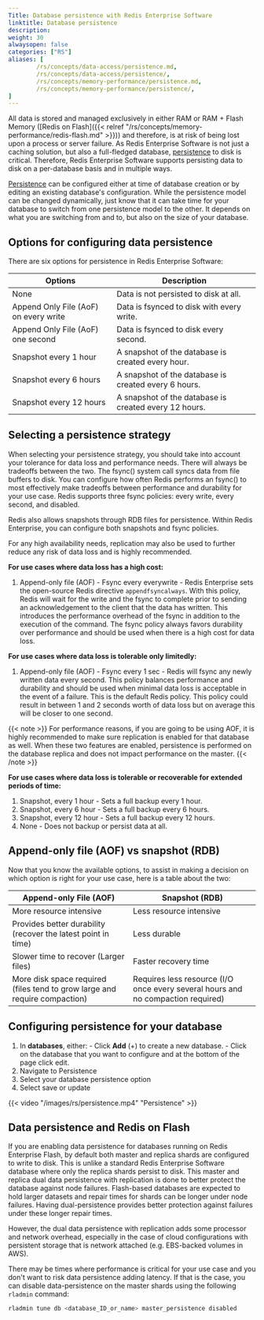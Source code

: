 ```yaml
---
Title: Database persistence with Redis Enterprise Software
linktitle: Database persistence
description:
weight: 30
alwaysopen: false
categories: ["RS"]
aliases: [
        /rs/concepts/data-access/persistence.md,
        /rs/concepts/data-access/persistence/,
        /rs/concepts/memory-performance/persistence.md,
        /rs/concepts/memory-performance/persistence/,
]
---
```

All data is stored and managed exclusively in either RAM or RAM + Flash Memory ([Redis on
Flash]({{< relref "/rs/concepts/memory-performance/redis-flash.md" >}})) and therefore, is at risk of being lost upon a process or server
failure. As Redis Enterprise Software is not just a caching solution, but also a full-fledged database, [persistence](https://redislabs.com/redis-enterprise/technology/durable-redis-2/) to disk
is critical. Therefore, Redis Enterprise Software supports persisting data to disk on a per-database basis and in multiple ways.

[Persistence](https://redislabs.com/redis-enterprise/technology/durable-redis-2/) can be configured either at time of database creation or by editing an existing
database's configuration. While the persistence model can be changed dynamically, just know that it can take time for your database to switch from one persistence model to the other. It depends on what you are switching from and to, but also on the size of your database.

## Options for configuring data persistence

There are six options for persistence in Redis Enterprise Software:

|  **Options** | **Description** |
|  ------ | ------ |
|  None | Data is not persisted to disk at all. |
|  Append Only File (AoF) on every write | Data is fsynced to disk with every write. |
|  Append Only File (AoF) one second | Data is fsynced to disk every second. |
|  Snapshot every 1 hour | A snapshot of the database is created every hour. |
|  Snapshot every 6 hours | A snapshot of the database is created every 6 hours. |
|  Snapshot every 12 hours | A snapshot of the database is created every 12 hours. |

## Selecting a persistence strategy

When selecting your persistence strategy, you should take into account your tolerance for data loss and performance needs. There will always be tradeoffs between the two.
The fsync() system call syncs data from file buffers to disk. You can configure how often Redis performs an fsync() to most effectively make tradeoffs between performance and durability for your use case.
Redis supports three fsync policies: every write, every second, and disabled.

Redis also allows snapshots through RDB files for persistence. Within Redis Enterprise, you can configure both snapshots and fsync policies.

For any high availability needs, replication may also be used to further reduce any risk of data loss and is highly recommended.

**For use cases where data loss has a high cost:**

1. Append-only file (AOF) - Fsync every everywrite - Redis Enterprise sets the open-source Redis directive `appendfsyncalways`.  With this policy, Redis will wait for the write and the fsync to complete prior to sending an acknowledgement to the client that the data has written. This introduces the performance overhead of the fsync in addition to the execution of the command. The fsync policy always favors durability over performance and should be used when there is a high cost for data loss.

**For use cases where data loss is tolerable only limitedly:**

1. Append-only file (AOF) - Fsync every 1 sec - Redis will fsync any newly written data every second. This policy balances performance and durability and should be used when minimal data loss is acceptable in the event of a failure. This is the default Redis policy. This policy could result in between 1 and 2 seconds worth of data loss but on average this will be closer to one second.

{{< note >}}
For performance reasons, if you are going to be using AOF, it is highly recommended to make sure replication is enabled for that database as well. When these two features are enabled, persistence is
performed on the database replica and does not impact performance on the master.
{{< /note >}}

**For use cases where data loss is tolerable or recoverable for extended periods of time:**

1. Snapshot, every 1 hour - Sets a full backup every 1 hour.
1. Snapshot, every 6 hour - Sets a full backup every 6 hours.
1. Snapshot, every 12 hour - Sets a full backup every 12 hours.
1. None - Does not backup or persist data at all.

## Append-only file (AOF) vs snapshot (RDB)

Now that you know the available options, to assist in making a decision
on which option is right for your use case, here is a table about the
two:

|  **Append-only File (AOF)** | **Snapshot (RDB)** |
|------------|-----------------|
|  More resource intensive | Less resource intensive |
|  Provides better durability (recover the latest point in time) | Less durable |
|  Slower time to recover (Larger files) | Faster recovery time |
|  More disk space required (files tend to grow large and require compaction) | Requires less resource (I/O once every several hours and no compaction required) |

## Configuring persistence for your database

1. In **databases**, either:
        - Click **Add** (+) to create a new database.
        - Click on the database that you want to configure and at the bottom of the page click edit.
1. Navigate to Persistence
1. Select your database persistence option
1. Select save or update

{{< video "/images/rs/persistence.mp4" "Persistence" >}}

## Data persistence and Redis on Flash

If you are enabling data persistence for databases running on Redis
Enterprise Flash, by default both master and replica shards are
configured to write to disk. This is unlike a standard Redis Enterprise
Software database where only the replica shards persist to disk. This
master and replica dual data persistence with replication is done to
better protect the database against node failures. Flash-based databases
are expected to hold larger datasets and repair times for shards can
be longer under node failures. Having dual-persistence provides better
protection against failures under these longer repair times.

However, the dual data persistence with replication adds some processor
and network overhead, especially in the case of cloud configurations
with persistent storage that is network attached (e.g. EBS-backed
volumes in AWS).

There may be times where performance is critical for your use case and
you don't want to risk data persistence adding latency. If that is the
case, you can disable data-persistence on the master shards using the
following `rladmin` command:

```sh
rladmin tune db <database_ID_or_name> master_persistence disabled
```
